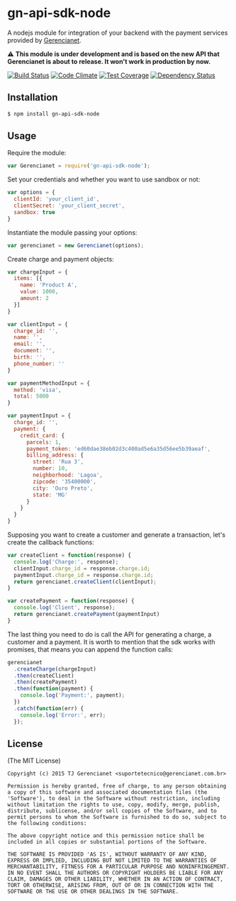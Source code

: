 # gn-api-sdk-node

A nodejs module for integration of your backend with the payment services
provided by [Gerencianet](http://gerencianet.com.br).

:warning: **This module is under development and is based on the new API that Gerencianet is about to release. It won't work in production by now.**

[![Build Status](https://travis-ci.org/franciscotfmc/gn-api-sdk-node.svg?branch=master)](https://travis-ci.org/franciscotfmc/gn-api-sdk-node)
[![Code Climate](https://codeclimate.com/github/franciscotfmc/gn-sdk-api-node/badges/gpa.svg)](https://codeclimate.com/github/franciscotfmc/gn-sdk-api-node)
[![Test Coverage](https://codeclimate.com/github/franciscotfmc/gn-sdk-api-node/badges/coverage.svg)](https://codeclimate.com/github/franciscotfmc/gn-sdk-api-node)
[![Dependency Status](https://david-dm.org/franciscotfmc/gn-api-sdk-node.svg)](https://david-dm.org/franciscotfmc/gn-api-sdk-node)

## Installation

```bash
$ npm install gn-api-sdk-node
```

## Usage

Require the module:

```js
var Gerencianet = require('gn-api-sdk-node');
```

Set your credentials and whether you want to use sandbox or not:

```js
var options = {
  clientId: 'your_client_id',
  clientSecret: 'your_client_secret',
  sandbox: true
}
```

Instantiate the module passing your options:

```js
var gerencianet = new Gerencianet(options);
```

Create charge and payment objects:

```js
var chargeInput = {
  items: [{
    name: 'Product A',
    value: 1000,
    amount: 2
  }]
}

var clientInput = {
  charge_id: '',
  name: '',
  email: '',
  document: '',
  birth: '',
  phone_number: ''
}

var paymentMethodInput = {
  method: 'visa',
  total: 5000
}

var paymentInput = {
  charge_id: '',
  payment: {
    credit_card: {
      parcels: 1,
      payment_token: 'ed60dae38eb02d3c400ad5e6a35d56ee5b39aeaf',
      billing_address: {
        street: 'Rua 3',
        number: 10,
        neighborhood: 'Lagoa',
        zipcode: '35400000',
        city: 'Ouro Preto',
        state: 'MG'
      }
    }
  }
}
```

Supposing you want to create a customer and generate a transaction, let's
create the callback functions:

```js
var createClient = function(response) {
  console.log('Charge:', response);
  clientInput.charge_id = response.charge.id;
  paymentInput.charge_id = response.charge.id;
  return gerencianet.createClient(clientInput);
}

var createPayment = function(response) {
  console.log('Client', response);
  return gerencianet.createPayment(paymentInput)
}
```

The last thing you need to do is call the API for generating a charge, a customer and a payment. It is worth to mention
that the sdk works with promises, that means you can append the function calls:

```js
gerencianet
  .createCharge(chargeInput)
  .then(createClient)
  .then(createPayment)
  .then(function(payment) {
    console.log('Payment:', payment);
  })
  .catch(function(err) {
    console.log('Error:', err);
  });
```

## License

(The MIT License)

    Copyright (c) 2015 TJ Gerencianet <suportetecnico@gerencianet.com.br>

    Permission is hereby granted, free of charge, to any person obtaining
    a copy of this software and associated documentation files (the
    'Software'), to deal in the Software without restriction, including
    without limitation the rights to use, copy, modify, merge, publish,
    distribute, sublicense, and/or sell copies of the Software, and to
    permit persons to whom the Software is furnished to do so, subject to
    the following conditions:

    The above copyright notice and this permission notice shall be
    included in all copies or substantial portions of the Software.

    THE SOFTWARE IS PROVIDED 'AS IS', WITHOUT WARRANTY OF ANY KIND,
    EXPRESS OR IMPLIED, INCLUDING BUT NOT LIMITED TO THE WARRANTIES OF
    MERCHANTABILITY, FITNESS FOR A PARTICULAR PURPOSE AND NONINFRINGEMENT.
    IN NO EVENT SHALL THE AUTHORS OR COPYRIGHT HOLDERS BE LIABLE FOR ANY
    CLAIM, DAMAGES OR OTHER LIABILITY, WHETHER IN AN ACTION OF CONTRACT,
    TORT OR OTHERWISE, ARISING FROM, OUT OF OR IN CONNECTION WITH THE
    SOFTWARE OR THE USE OR OTHER DEALINGS IN THE SOFTWARE.
